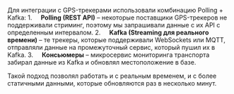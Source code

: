 Для интеграции с GPS-трекерами использовали комбинацию Polling + Kafka:
1.     **Polling (REST API)** – некоторые поставщики GPS-трекеров не поддерживали стриминг, поэтому мы запрашивали данные с их API с определенным интервалом.
2.     **Kafka (Streaming для реального времени)** – те трекеры, которые поддерживали WebSockets или MQTT, отправляли данные на промежуточный сервис, который пушил их в Kafka.
3.     **Консьюмеры** – микросервис мониторинга транспорта забирал данные из Kafka и обновлял местоположение в базе.

Такой подход позволял работать и с реальным временем, и с более статичными данными, которые обновляются раз в несколько минут.
